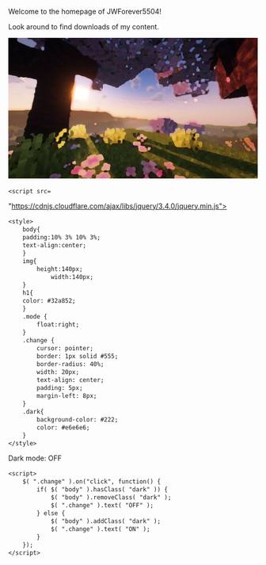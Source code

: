 Welcome to the homepage of JWForever5504! 

Look around to find downloads of my content.

![Banner](assets/home_banner.png)

<head>
	<meta charset="UTF-8">
	<meta name="viewport"
		content="width=device-width, initial-scale=1.0">
	<title>Dark Mode</title>
	
	<script src=
"https://cdnjs.cloudflare.com/ajax/libs/jquery/3.4.0/jquery.min.js">
	</script>
	
	<style>
		body{
		padding:10% 3% 10% 3%;
		text-align:center;
		}
		img{
			height:140px;
				width:140px;
		}
		h1{
		color: #32a852;
		}
		.mode {
			float:right;
		}
		.change {
			cursor: pointer;
			border: 1px solid #555;
			border-radius: 40%;
			width: 20px;
			text-align: center;
			padding: 5px;
			margin-left: 8px;
		}
		.dark{
			background-color: #222;
			color: #e6e6e6;
		}
	</style>
</head>

<body>
	<div class="mode">
		Dark mode:			
		<span class="change">OFF</span>
	</div>
		
	<script>
		$( ".change" ).on("click", function() {
			if( $( "body" ).hasClass( "dark" )) {
				$( "body" ).removeClass( "dark" );
				$( ".change" ).text( "OFF" );
			} else {
				$( "body" ).addClass( "dark" );
				$( ".change" ).text( "ON" );
			}
		});
	</script>
</body>
